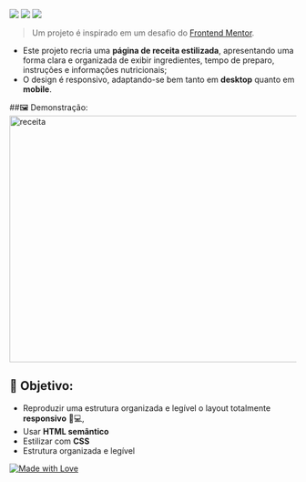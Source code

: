 <img src="https://img.shields.io/badge/HTML5-E44D26?style=for-the-badge&logo=html5&logoColor=white" /> <img src="https://img.shields.io/badge/CSS3-264DE4?style=for-the-badge&logo=css3&logoColor=white" /> <img src="https://img.shields.io/badge/Flex-Box-62CDFF?style=for-the-badge&logo=css3&logoColor=white" />
<br>
> Um projeto é inspirado em um desafio do [Frontend Mentor](https://www.frontendmentor.io/).

* Este projeto recria uma **página de receita estilizada**, apresentando uma forma clara e organizada de exibir ingredientes, tempo de preparo, instruções e informações nutricionais;
* O design é responsivo, adaptando-se bem tanto em **desktop** quanto em **mobile**.

##🖼️ Demonstração:
<img width="577" height="433" alt="receita" src="https://github.com/user-attachments/assets/c4995a1a-fe00-41e7-8fdf-410b3e907894" />

## 🎯 Objetivo:
- Reproduzir uma estrutura organizada e legível o layout totalmente **responsivo** 📱💻,  
- Usar **HTML semântico**  
- Estilizar com **CSS**  
- Estrutura organizada e legível  

[![Made with Love](https://img.shields.io/badge/Made%20with-💜-AA77FF?style=flat-square)]()
